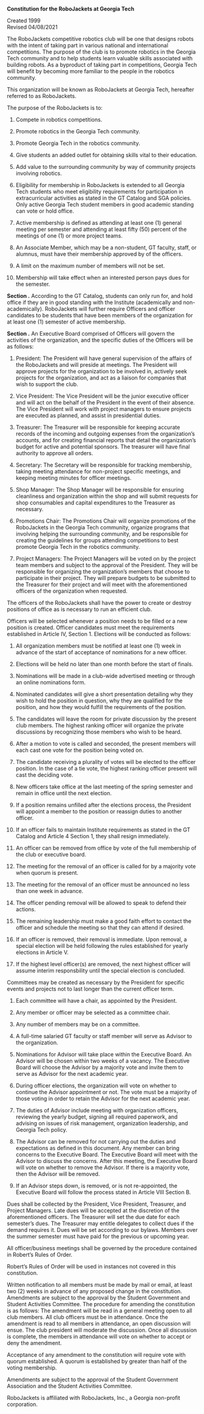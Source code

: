 **Constitution for the RoboJackets at Georgia Tech**

Created 1999  
Revised 04/08/2021

The RoboJackets competitive robotics club will be one that designs robots with the intent of taking part in various national and international competitions. The purpose of the club is to promote robotics in the Georgia Tech community and to help students learn valuable skills associated with building robots. As a byproduct of taking part in competitions, Georgia Tech will benefit by becoming more familiar to the people in the robotics community.

This organization will be known as RoboJackets at Georgia Tech, hereafter referred to as RoboJackets.

The purpose of the RoboJackets is to:

1.  Compete in robotics competitions.

2.  Promote robotics in the Georgia Tech community.

3.  Promote Georgia Tech in the robotics community.

4.  Give students an added outlet for obtaining skills vital to their education.

5.  Add value to the surrounding community by way of community projects involving robotics.

1.  Eligibility for membership in RoboJackets is extended to all Georgia Tech students who meet eligibility requirements for participation in extracurricular activities as stated in the GT Catalog and SGA policies. Only active Georgia Tech student members in good academic standing can vote or hold office.

2.  Active membership is defined as attending at least one (1) general meeting per semester and attending at least fifty (50) percent of the meetings of one (1) or more project teams.

3.  An Associate Member, which may be a non-student, GT faculty, staff, or alumnus, must have their membership approved by of the officers.

4.  A limit on the maximum number of members will not be set.

5.  Membership will take effect when an interested person pays dues for the semester.

**Section .** According to the GT Catalog, students can only run for, and hold office if they are in good standing with the Institute (academically and non-academically). RoboJackets will further require Officers and officer candidates to be students that have been members of the organization for at least one (1) semester of active membership.

**Section .** An Executive Board comprised of Officers will govern the activities of the organization, and the specific duties of the Officers will be as follows:

1.  President: The President will have general supervision of the affairs of the RoboJackets and will preside at meetings. The President will approve projects for the organization to be involved in, actively seek projects for the organization, and act as a liaison for companies that wish to support the club.

2.  Vice President: The Vice President will be the junior executive officer and will act on the behalf of the President in the event of their absence. The Vice President will work with project managers to ensure projects are executed as planned, and assist in presidential duties.

3.  Treasurer: The Treasurer will be responsible for keeping accurate records of the incoming and outgoing expenses from the organization’s accounts, and for creating financial reports that detail the organization’s budget for active and potential sponsors. The treasurer will have final authority to approve all orders.

4.  Secretary: The Secretary will be responsible for tracking membership, taking meeting attendance for non-­project specific meetings, and keeping meeting minutes for officer meetings.

5.  Shop Manager: The Shop Manager will be responsible for ensuring cleanliness and organization within the shop and will submit requests for shop consumables and capital expenditures to the Treasurer as necessary.

6.  Promotions Chair: The Promotions Chair will organize promotions of the RoboJackets in the Georgia Tech community, organize programs that involving helping the surrounding community, and be responsible for creating the guidelines for groups attending competitions to best promote Georgia Tech in the robotics community.

7.  Project Managers: The Project Managers will be voted on by the project team members and subject to the approval of the President. They will be responsible for organizing the organization’s members that choose to participate in their project. They will prepare budgets to be submitted to the Treasurer for their project and will meet with the aforementioned officers of the organization when requested.

The officers of the RoboJackets shall have the power to create or destroy positions of office as is necessary to run an efficient club.

Officers will be selected whenever a position needs to be filled or a new position is created. Officer candidates must meet the requirements established in Article IV, Section 1. Elections will be conducted as follows:

1.  All organization members must be notified at least one (1) week in advance of the start of acceptance of nominations for a new officer.

2.  Elections will be held no later than one month before the start of finals.

3.  Nominations will be made in a club-wide advertised meeting or through an online nominations form.

4.  Nominated candidates will give a short presentation detailing why they wish to hold the position in question, why they are qualified for the position, and how they would fulfill the requirements of the position.

5.  The candidates will leave the room for private discussion by the present club members. The highest ­ranking officer will organize the private discussions by recognizing those members who wish to be heard.

6.  After a motion to vote is called and seconded, the present members will each cast one vote for the position being voted on.

7.  The candidate receiving a plurality of votes will be elected to the officer position. In the case of a tie vote, the highest­ ranking officer present will cast the deciding vote.

8.  New officers take office at the last meeting of the spring semester and remain in office until the next election.

9.  If a position remains unfilled after the elections process, the President will appoint a member to the position or reassign duties to another officer.

1.  If an officer fails to maintain Institute requirements as stated in the GT Catalog and Article 4 Section 1, they shall resign immediately.

2.  An officer can be removed from office by vote of the full membership of the club or executive board.

3.  The meeting for the removal of an officer is called for by a majority vote when quorum is present.

4.  The meeting for the removal of an officer must be announced no less than one week in advance.

5.  The officer pending removal will be allowed to speak to defend their actions.

6.  The remaining leadership must make a good faith effort to contact the officer and schedule the meeting so that they can attend if desired.

7.  If an officer is removed, their removal is immediate. Upon removal, a special election will be held following the rules established for yearly elections in Article V.

8.  If the highest level officer(s) are removed, the next highest officer will assume interim responsbility until the special election is concluded.

Committees may be created as necessary by the President for specific events and projects not to last longer than the current officer term.

1.  Each committee will have a chair, as appointed by the President.

2.  Any member or officer may be selected as a committee chair.

3.  Any number of members may be on a committee.

1.  A full-time salaried GT faculty or staff member will serve as Advisor to the organization.

2.  Nominations for Advisor will take place within the Executive Board. An Advisor will be chosen within two weeks of a vacancy. The Executive Board will choose the Advisor by a majority vote and invite them to serve as Advisor for the next academic year.

3.  During officer elections, the organization will vote on whether to continue the Advisor appointment or not. The vote must be a majority of those voting in order to retain the Advisor for the next academic year.

4.  The duties of Advisor include meeting with organization officers, reviewing the yearly budget, signing all required paperwork, and advising on issues of risk management, organization leadership, and Georgia Tech policy.

5.  The Advisor can be removed for not carrying out the duties and expectations as defined in this document. Any member can bring concerns to the Executive Board. The Executive Board will meet with the Advisor to discuss the concerns. After this meeting, the Executive Board will vote on whether to remove the Advisor. If there is a majority vote, then the Advisor will be removed.

6.  If an Advisor steps down, is removed, or is not re-appointed, the Executive Board will follow the process stated in Article VIII Section B.

Dues shall be collected by the President, Vice President, Treasurer, and Project Managers. Late dues will be accepted at the discretion of the aforementioned officers. The Treasurer will set the due date for each semester’s dues. The Treasurer may entitle delegates to collect dues if the demand requires it. Dues will be set according to our bylaws. Members over the summer semester must have paid for the previous or upcoming year.

All officer/business meetings shall be governed by the procedure contained in Robert’s Rules of Order.

Robert’s Rules of Order will be used in instances not covered in this constitution.

Written notification to all members must be made by mail or email, at least two (2) weeks in advance of any proposed change in the constitution. Amendments are subject to the approval by the Student Government and Student Activities Committee. The procedure for amending the constitution is as follows: The amendment will be read in a general meeting open to all club members. All club officers must be in attendance. Once the amendment is read to all members in attendance, an open discussion will ensue. The club president will moderate the discussion. Once all discussion is complete, the members in attendance will vote on whether to accept or deny the amendment.

Acceptance of any amendment to the constitution will require vote with quorum established. A quorum is established by greater than half of the voting membership.

Amendments are subject to the approval of the Student Government Association and the Student Activities Committee.

RoboJackets is affiliated with RoboJackets, Inc., a Georgia non-profit corporation.
